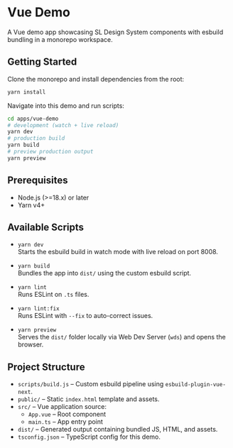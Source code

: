 # Vue Demo

A Vue demo app showcasing SL Design System components with esbuild bundling in a monorepo workspace.

## Getting Started

Clone the monorepo and install dependencies from the root:

```bash
yarn install
```

Navigate into this demo and run scripts:

```bash
cd apps/vue-demo
# development (watch + live reload)
yarn dev
# production build
yarn build
# preview production output
yarn preview
```

## Prerequisites

- Node.js (>=18.x) or later
- Yarn v4+

## Available Scripts

- `yarn dev`  
  Starts the esbuild build in watch mode with live reload on port 8008.

- `yarn build`  
  Bundles the app into `dist/` using the custom esbuild script.

- `yarn lint`  
  Runs ESLint on `.ts` files.

- `yarn lint:fix`  
  Runs ESLint with `--fix` to auto-correct issues.

- `yarn preview`  
  Serves the `dist/` folder locally via Web Dev Server (`wds`) and opens the browser.

## Project Structure

- `scripts/build.js`  – Custom esbuild pipeline using `esbuild-plugin-vue-next`.
- `public/`          – Static `index.html` template and assets.
- `src/`             – Vue application source:
  - `App.vue`       – Root component
  - `main.ts`       – App entry point
- `dist/`            – Generated output containing bundled JS, HTML, and assets.
- `tsconfig.json`    – TypeScript config for this demo.
